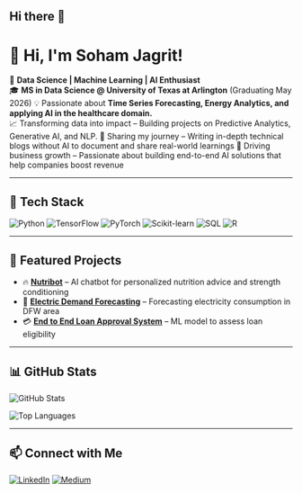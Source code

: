 ## Hi there 👋
# 👋 Hi, I'm Soham Jagrit!

🚀 **Data Science | Machine Learning | AI Enthusiast**  
🎓 **MS in Data Science @ University of Texas at Arlington** (Graduating May 2026) 
💡 Passionate about **Time Series Forecasting, Energy Analytics, and applying AI in the healthcare domain.**  
📈 Transforming data into impact – Building projects on Predictive Analytics, Generative AI, and NLP.
📝 Sharing my journey – Writing in-depth technical blogs without AI to document and share real-world learnings
💼 Driving business growth – Passionate about building end-to-end AI solutions that help companies boost revenue

---

## 🔧 Tech Stack
![Python](https://img.shields.io/badge/Python-FFD43B?style=for-the-badge&logo=python&logoColor=blue)
![TensorFlow](https://img.shields.io/badge/TensorFlow-FF6F00?style=for-the-badge&logo=tensorflow&logoColor=white)
![PyTorch](https://img.shields.io/badge/PyTorch-EE4C2C?style=for-the-badge&logo=pytorch&logoColor=white)
![Scikit-learn](https://img.shields.io/badge/Scikit%20Learn-F7931E?style=for-the-badge&logo=scikit-learn&logoColor=white)
![SQL](https://img.shields.io/badge/SQL-4479A1?style=for-the-badge&logo=postgresql&logoColor=white)
![R](https://img.shields.io/badge/R-FF6F00?style=for-the-badge&logo=R&logoColor=white)

---

## 📌 Featured Projects
- 🔥 **[Nutribot](https://github.com/soham-nikunj-jagrit/nutribot)** – AI chatbot for personalized nutrition advice and strength conditioning 
- 🔄 **[Electric Demand Forecasting](https://github.com/soham-nikunj-jagrit/time-series-forecasting)** – Forecasting electricity consumption in DFW area  
- 💳 **[End to End Loan Approval System](https://github.com/soham-nikunj-jagrit/credit-score-prediction)** – ML model to assess loan eligibility  

---

## 📊 GitHub Stats
![GitHub Stats](https://github-readme-stats.vercel.app/api?username=soham-nikunj-jagrit&show_icons=true&theme=tokyonight)

![Top Languages](https://github-readme-stats.vercel.app/api/top-langs/?username=soham-nikunj-jagrit&layout=compact&theme=tokyonight)

---



## 📫 Connect with Me
[![LinkedIn](https://img.shields.io/badge/LinkedIn-0A66C2?style=for-the-badge&logo=linkedin&logoColor=white)](https://www.linkedin.com/in/soham-nikunj-jagrit/)
[![Medium](https://img.shields.io/badge/Medium-000000?style=for-the-badge&logo=medium&logoColor=white)](https://medium.com/@soham-nikunj-jagrit)

<!--
**sohamjagrit/sohamjagrit** is a ✨ _special_ ✨ repository because its `README.md` (this file) appears on your GitHub profile.

Here are some ideas to get you started:

- 🔭 I’m currently working on ...
- 🌱 I’m currently learning ...
- 👯 I’m looking to collaborate on ...
- 🤔 I’m looking for help with ...
- 💬 Ask me about ...
- 📫 How to reach me: ...
- 😄 Pronouns: ...
- ⚡ Fun fact: ...
-->
